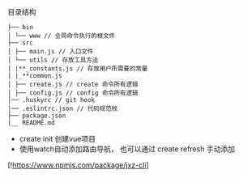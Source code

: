目录结构
```
├── bin
│ └── www // 全局命令执行的根文件
├── src
│ ├── main.js // 入口文件
│ └── utils // 存放工具方法
| |**_constants.js // 存放用户所需要的常量
| |_**common.js
│ ├── create.js // create 命令所有逻辑
│ ├── config.js // config 命令所有逻辑
│── .huskyrc // git hook
│── .eslintrc.json // 代码规范校
├── package.json
|__ README.md
```
- create init <project name> 创建vue项目
- 使用watch自动添加路由导航， 也可以通过 create refresh 手动添加

[!https://www.npmjs.com/package/jxz-cli]